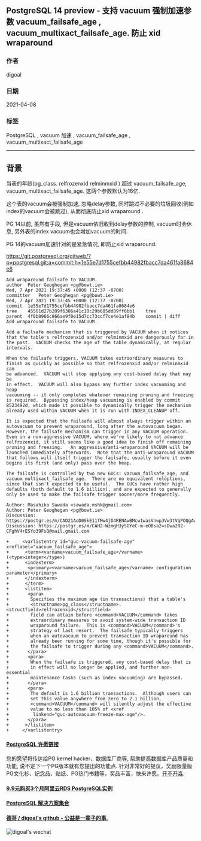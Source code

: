 ## PostgreSQL 14 preview - 支持 vacuum 强制加速参数 vacuum_failsafe_age , vacuum_multixact_failsafe_age.  防止 xid wraparound   
          
### 作者          
digoal          
          
### 日期          
2021-04-08           
          
### 标签          
PostgreSQL , vacuum 加速 , vacuum_failsafe_age , vacuum_multixact_failsafe_age  
          
----          
          
## 背景        
  
当表的年龄(pg_class. relfrozenxid  relminmxid ) 超过 vacuum_failsafe_age,  vacuum_multixact_failsafe_age. 这两个参数默认为16亿.     
  
这个表的vacuum会被强制加速, 忽略delay参数, 同时跳过不必要的垃圾回收(例如index的vacuum会被跳过), 从而彻底防止xid wraparound .    
  
PG 14以前, 虽然有手段, 但是vacuum依旧收到delay参数的控制, vacuum时会休息, 另外表的index vacuum也会增加vacuum的时间.  
  
PG 14的vacuum加速针对的是紧急情况, 即防止xid wraparound.   
  
https://git.postgresql.org/gitweb/?p=postgresql.git;a=commit;h=1e55e7d1755cefbb44982fbacc7da461fa8684e6  
  
```  
Add wraparound failsafe to VACUUM.  
author	Peter Geoghegan <pg@bowt.ie>	  
Wed, 7 Apr 2021 19:37:45 +0000 (12:37 -0700)  
committer	Peter Geoghegan <pg@bowt.ie>	  
Wed, 7 Apr 2021 19:37:45 +0000 (12:37 -0700)  
commit	1e55e7d1755cefbb44982fbacc7da461fa8684e6  
tree	45561d27b289f6386a41c10c29b605dd89ff6bb1	tree  
parent	4f0b0966c866ae9f0e15d7cc73ccf7ce4e1af84b	commit | diff  
Add wraparound failsafe to VACUUM.  
  
Add a failsafe mechanism that is triggered by VACUUM when it notices  
that the table's relfrozenxid and/or relminmxid are dangerously far in  
the past.  VACUUM checks the age of the table dynamically, at regular  
intervals.  
  
When the failsafe triggers, VACUUM takes extraordinary measures to  
finish as quickly as possible so that relfrozenxid and/or relminmxid can  
be advanced.  VACUUM will stop applying any cost-based delay that may be  
in effect.  VACUUM will also bypass any further index vacuuming and heap  
vacuuming -- it only completes whatever remaining pruning and freezing  
is required.  Bypassing index/heap vacuuming is enabled by commit  
8523492d, which made it possible to dynamically trigger the mechanism  
already used within VACUUM when it is run with INDEX_CLEANUP off.  
  
It is expected that the failsafe will almost always trigger within an  
autovacuum to prevent wraparound, long after the autovacuum began.  
However, the failsafe mechanism can trigger in any VACUUM operation.  
Even in a non-aggressive VACUUM, where we're likely to not advance  
relfrozenxid, it still seems like a good idea to finish off remaining  
pruning and freezing.   An aggressive/anti-wraparound VACUUM will be  
launched immediately afterwards.  Note that the anti-wraparound VACUUM  
that follows will itself trigger the failsafe, usually before it even  
begins its first (and only) pass over the heap.  
  
The failsafe is controlled by two new GUCs: vacuum_failsafe_age, and  
vacuum_multixact_failsafe_age.  There are no equivalent reloptions,  
since that isn't expected to be useful.  The GUCs have rather high  
defaults (both default to 1.6 billion), and are expected to generally  
only be used to make the failsafe trigger sooner/more frequently.  
  
Author: Masahiko Sawada <sawada.mshk@gmail.com>  
Author: Peter Geoghegan <pg@bowt.ie>  
Discussion: https://postgr.es/m/CAD21AoD0SkE11fMw4jD4RENAwBMcw1wasVnwpJVw3tVqPOQgAw@mail.gmail.com  
Discussion: https://postgr.es/m/CAH2-WzmgH3ySGYeC-m-eOBsa2=sDwa292-CFghV4rESYo39FsQ@mail.gmail.com  
```  
  
  
```  
+     <varlistentry id="guc-vacuum-failsafe-age" xreflabel="vacuum_failsafe_age">  
+      <term><varname>vacuum_failsafe_age</varname> (<type>integer</type>)  
+      <indexterm>  
+       <primary><varname>vacuum_failsafe_age</varname> configuration parameter</primary>  
+      </indexterm>  
+      </term>  
+      <listitem>  
+       <para>  
+        Specifies the maximum age (in transactions) that a table's  
+        <structname>pg_class</structname>.<structfield>relfrozenxid</structfield>  
+        field can attain before <command>VACUUM</command> takes  
+        extraordinary measures to avoid system-wide transaction ID  
+        wraparound failure.  This is <command>VACUUM</command>'s  
+        strategy of last resort.  The failsafe typically triggers  
+        when an autovacuum to prevent transaction ID wraparound has  
+        already been running for some time, though it's possible for  
+        the failsafe to trigger during any <command>VACUUM</command>.  
+       </para>  
+       <para>  
+        When the failsafe is triggered, any cost-based delay that is  
+        in effect will no longer be applied, and further non-essential  
+        maintenance tasks (such as index vacuuming) are bypassed.  
+       </para>  
+       <para>  
+        The default is 1.6 billion transactions.  Although users can  
+        set this value anywhere from zero to 2.1 billion,  
+        <command>VACUUM</command> will silently adjust the effective  
+        value to no less than 105% of <xref  
+         linkend="guc-autovacuum-freeze-max-age"/>.  
+       </para>  
+      </listitem>  
+     </varlistentry>  
```  
  
  
#### [PostgreSQL 许愿链接](https://github.com/digoal/blog/issues/76 "269ac3d1c492e938c0191101c7238216")
您的愿望将传达给PG kernel hacker、数据库厂商等, 帮助提高数据库产品质量和功能, 说不定下一个PG版本就有您提出的功能点. 针对非常好的提议，奖励限量版PG文化衫、纪念品、贴纸、PG热门书籍等，奖品丰富，快来许愿。[开不开森](https://github.com/digoal/blog/issues/76 "269ac3d1c492e938c0191101c7238216").  
  
  
#### [9.9元购买3个月阿里云RDS PostgreSQL实例](https://www.aliyun.com/database/postgresqlactivity "57258f76c37864c6e6d23383d05714ea")
  
  
#### [PostgreSQL 解决方案集合](https://yq.aliyun.com/topic/118 "40cff096e9ed7122c512b35d8561d9c8")
  
  
#### [德哥 / digoal's github - 公益是一辈子的事.](https://github.com/digoal/blog/blob/master/README.md "22709685feb7cab07d30f30387f0a9ae")
  
  
![digoal's wechat](../pic/digoal_weixin.jpg "f7ad92eeba24523fd47a6e1a0e691b59")
  
